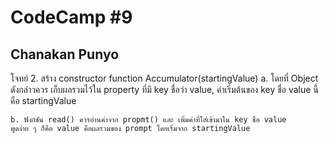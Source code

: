 # CodeCamp #9
## Chanakan Punyo 
โจทย์
2. สร้าง constructor function Accumulator(startingValue)
    a. โดยที่ Object ดังกล่าวควร เก็บผลรวมไว้ใน property ที่มี key ชื่อว่า value, ค่าเริ่มต้นของ key ชื่อ value นี้ คือ startingValue
    
    b. ฟังก์ชัน read() ควรอ่านค่าจาก propmt() และ เพิ่มค่าที่ใส่เข้ามาใน key ชื่อ value
    พูดง่าย ๆ ก็คือ value คือผลรวมของ prompt โดยเริ่มจาก startingValue
